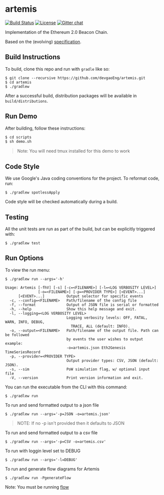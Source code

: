 # artemis

 [![Build Status](https://jenkins.devgao.tech/job/Artemis/job/master/badge/icon)](https://jenkins.devgao.tech/job/Artemis/job/master/)
 [![License](https://img.shields.io/badge/License-Apache%202.0-blue.svg)](https://github.com/DevgaoEng/artemis/blob/master/LICENSE)
 [![Gitter chat](https://badges.gitter.im/devgaoEng/artemis.png)](https://gitter.im/devgaoEng/artemis)

Implementation of the Ethereum 2.0 Beacon Chain.

Based on the (evolving) [specification](https://github.com/ethereum/eth2.0-specs/blob/master/specs/core/0_beacon-chain.md).

## Build Instructions

To build, clone this repo and run with `gradle` like so:

```
$ git clone --recursive https://github.com/devgaoEng/artemis.git
$ cd artemis
$ ./gradlew
```

After a successful build, distribution packages will be available in `build/distributions`.

## Run Demo

After building, follow these instructions:

```bash
$ cd scripts
$ sh demo.sh
```

> Note:  You will need tmux installed for this demo to work

## Code Style

We use Google's Java coding conventions for the project. To reformat code, run: 

```
$ ./gradlew spotlessApply
```

Code style will be checked automatically during a build.

## Testing

All the unit tests are run as part of the build, but can be explicitly triggered with:
```
$ ./gradlew test
```

## Run Options

To view the run menu:

```
$ ./gradlew run --args='-h'

Usage: Artemis [-fhV] [-s] [-c=<FILENAME>] [-l=<LOG VERBOSITY LEVEL>]
               [-o=<FILENAME>] [-p=<PROVIDER TYPE>] [<EVENT>...]
      [<EVENT>...]          Output selector for specific events
  -c, --config=<FILENAME>   Path/filename of the config file
  -f, --format              Output of JSON file is serial or formatted
  -h, --help                Show this help message and exit.
  -l, --logging=<LOG VERBOSITY LEVEL>
                            Logging verbosity levels: OFF, FATAL, WARN, INFO, DEBUG,
                              TRACE, ALL (default: INFO).
  -o, --output=<FILENAME>   Path/filename of the output file. Path can be followed
                            by events the user wishes to output example:
                            -o=artemis.json Eth2Genesis TimeSeriesRecord
  -p, --provider=<PROVIDER TYPE>
                            Output provider types: CSV, JSON (default: JSON).
  -s, --sim                 PoW simulation flag, w/ optional input file
  -V, --version             Print version information and exit.
```

You can run the executable from the CLI with this command:
```
$ ./gradlew run
```

To run and send formatted output to a json file

```
$ ./gradlew run --args='-p=JSON -o=artemis.json'
```

>NOTE: If no -p isn't provided then it defaults to JSON

To run and send formatted output to a csv file

```
$ ./gradlew run --args='-p=CSV -o=artemis.csv'
```

To run with loggin level set to DEBUG

```
$ ./gradlew run --args='-l=DEBUG'
```

To run and generate flow diagrams for Artemis
```
$ ./gradlew run -PgenerateFlow
```
Note: You must be running [flow](http://findtheflow.io/)

